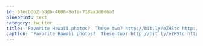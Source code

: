 ```yaml
---
id: 57ecbdb2-b8d6-4608-8efa-718aa3d8d6af
blueprint: text
category: twitter
title: 'Favorite Hawaii photos?  These two? http://bit.ly/eZHStc http://bit.ly/i3exAY'
caption: 'Favorite Hawaii photos?  These two? http://bit.ly/eZHStc http://bit.ly/i3exAY'
---
```

